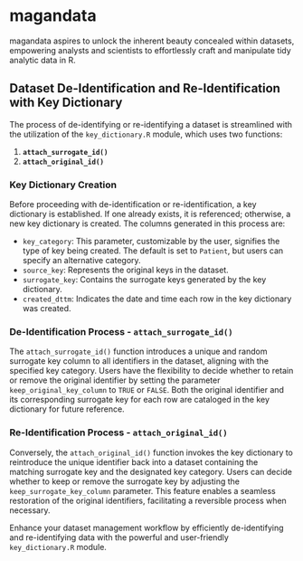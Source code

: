 # magandata

magandata aspires to unlock the inherent beauty concealed within datasets, empowering analysts and scientists to 
effortlessly craft and manipulate tidy analytic data in R.

## Dataset De-Identification and Re-Identification with Key Dictionary

The process of de-identifying or re-identifying a dataset is streamlined with the utilization of the `key_dictionary.R` 
module, which uses two functions:

1. **`attach_surrogate_id()`**
2. **`attach_original_id()`**

### Key Dictionary Creation

Before proceeding with de-identification or re-identification, a key dictionary is established. If one already exists, 
it is referenced; otherwise, a new key dictionary is created. The columns generated in this process are:

- `key_category`: This parameter, customizable by the user, signifies the type of key being created. The default is set 
to `Patient`, but users can specify an alternative category.
- `source_key`: Represents the original keys in the dataset.
- `surrogate_key`: Contains the surrogate keys generated by the key dictionary.
- `created_dttm`: Indicates the date and time each row in the key dictionary was created.

### De-Identification Process - `attach_surrogate_id()`

The `attach_surrogate_id()` function introduces a unique and random surrogate key column to all identifiers in the 
dataset, aligning with the specified key category. Users have the flexibility to decide whether to retain or remove the 
original identifier by setting the parameter `keep_original_key_column` to `TRUE` or `FALSE`. Both the original 
identifier and its corresponding surrogate key for each row are cataloged in the key dictionary for future reference.

### Re-Identification Process - `attach_original_id()`

Conversely, the `attach_original_id()` function invokes the key dictionary to reintroduce the unique identifier back 
into a dataset containing the matching surrogate key and the designated key category. Users can decide whether to keep 
or remove the surrogate key by adjusting the `keep_surrogate_key_column` parameter. This feature enables a seamless 
restoration of the original identifiers, facilitating a reversible process when necessary.

Enhance your dataset management workflow by efficiently de-identifying and re-identifying data with the powerful and 
user-friendly `key_dictionary.R` module.
